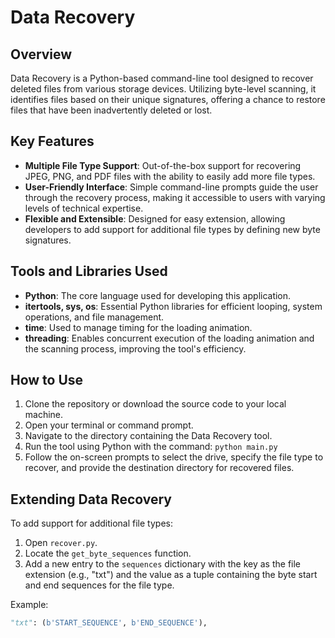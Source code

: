 # Data Recovery

## Overview

Data Recovery is a Python-based command-line tool designed to recover deleted files from various storage devices. Utilizing byte-level scanning, it identifies files based on their unique signatures, offering a chance to restore files that have been inadvertently deleted or lost.

## Key Features

- **Multiple File Type Support**: Out-of-the-box support for recovering JPEG, PNG, and PDF files with the ability to easily add more file types.
- **User-Friendly Interface**: Simple command-line prompts guide the user through the recovery process, making it accessible to users with varying levels of technical expertise.
- **Flexible and Extensible**: Designed for easy extension, allowing developers to add support for additional file types by defining new byte signatures.

## Tools and Libraries Used

- **Python**: The core language used for developing this application.
- **itertools, sys, os**: Essential Python libraries for efficient looping, system operations, and file management.
- **time**: Used to manage timing for the loading animation.
- **threading**: Enables concurrent execution of the loading animation and the scanning process, improving the tool's efficiency.

## How to Use

1. Clone the repository or download the source code to your local machine.
2. Open your terminal or command prompt.
3. Navigate to the directory containing the Data Recovery tool.
4. Run the tool using Python with the command: `python main.py`
5. Follow the on-screen prompts to select the drive, specify the file type to recover, and provide the destination directory for recovered files.

## Extending Data Recovery

To add support for additional file types:

1. Open `recover.py`.
2. Locate the `get_byte_sequences` function.
3. Add a new entry to the `sequences` dictionary with the key as the file extension (e.g., "txt") and the value as a tuple containing the byte start and end sequences for the file type.

Example:

```python
"txt": (b'START_SEQUENCE', b'END_SEQUENCE'),
